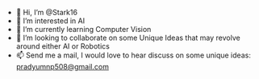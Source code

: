 - 👋 Hi, I’m @Stark16
- 👀 I’m interested in AI
- 🌱 I’m currently learning Computer Vision
- 💞️ I’m looking to collaborate on some Unique Ideas that may revolve around either AI or Robotics
- 📫 Send me a mail, I would love to hear discuss on some unique ideas: pradyumnp508@gmail.com

<!---
Stark16/Stark16 is a ✨ special ✨ repository because its `README.md` (this file) appears on your GitHub profile.
You can click the Preview link to take a look at your changes.
--->
